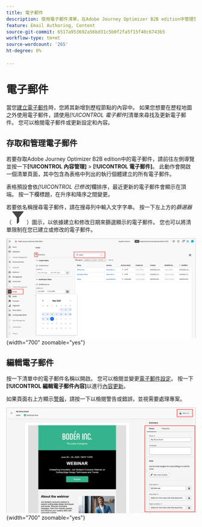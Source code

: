 ```yaml
---
title: 電子郵件
description: 使用電子郵件清單，在Adobe Journey Optimizer B2B edition中管理您的電子郵件內容。 您可以輕鬆評估並更新歷程中的電子郵件。
feature: Email Authoring, Content
source-git-commit: 6517a953692a56bd31c5b0f2fa5f15f40c6743b5
workflow-type: tm+mt
source-wordcount: '265'
ht-degree: 0%

---
```


# 電子郵件

當您[建立電子郵件](./add-email.md)時，您將其新增到歷程節點的內容中。 如果您想要在歷程地圖之外使用電子郵件，請使用&#x200B;_[!UICONTROL 電子郵件]_&#x200B;清單來尋找及更新電子郵件。 您可以檢閱電子郵件或更新設定和內容。

## 存取和管理電子郵件

若要存取Adobe Journey Optimizer B2B edition中的電子郵件，請前往左側導覽並按一下&#x200B;**[!UICONTROL 內容管理]** > **[!UICONTROL 電子郵件]**。 此動作會開啟一個清單頁面，其中包含為表格中列出的執行個體建立的所有電子郵件。

表格預設會依&#x200B;_[!UICONTROL 已修改]_&#x200B;欄排序，最近更新的電子郵件會顯示在頂端。 按一下欄標題，在升序和降序之間變更。

若要依名稱搜尋電子郵件，請在搜尋列中輸入文字字串。 按一下左上方的&#x200B;_篩選器_ （![篩選器圖示](../assets/do-not-localize/icon-filter.svg) ）圖示，以依據建立和修改日期來篩選顯示的電子郵件。 您也可以將清單限制在您已建立或修改的電子郵件。

![存取電子郵件範本庫，並依名稱和日期篩選](./assets/emails-list-filtered.png){width="700" zoomable="yes"}

## 編輯電子郵件

按一下清單中的電子郵件名稱以開啟。 您可以檢閱並變更[電子郵件設定](./add-email.md#define-the-email-settings)。 按一下&#x200B;**[!UICONTROL 編輯電子郵件內容]**&#x200B;以進行[內容更新](./email-authoring.md)。

如果頁面右上方顯示[警報](./add-email.md#check-alerts)，請按一下以檢閱警告或錯誤，並視需要處理專案。

![開啟電子郵件以進行更新](./assets/email-open-update.png){width="700" zoomable="yes"}
